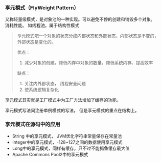 ### 享元模式（FlyWeight Pattern）

又称轻量级模式，是对象池的一种实现。可以避免不停的创建和销毁多个对象， 消耗性能。 如线程池。属于结构性模式

> 享元模式吧一个对象的状态分成内部状态和外部状态，内部状态是不变的， 外部状态是变化的。
>
> 优点：
>
> 1. 减少对象的创建，降低内存中对象的数量，降低系统内存，提高效率
>
> 缺点：
>
> 1. 关注内外部状态， 线程安全问题
> 2. 使系统逻辑复杂化

享元模式其实就是工厂模式中为工厂方法增加了缓存的功能。

享元模式写法同注册单例模式的写法， 但是享元模式的重点在结构上。

### 享元模式在源码中的应用

* String 中的享元模式， JVM优化字符串常量保存在常量池
* Integer中的享元模式，-128~127之间的数据使用享元模式
* Long中的享元模式，同样有缓存，只不过不能抓鱼缓存最大值
* Apache Commons Pool2中的享元模式